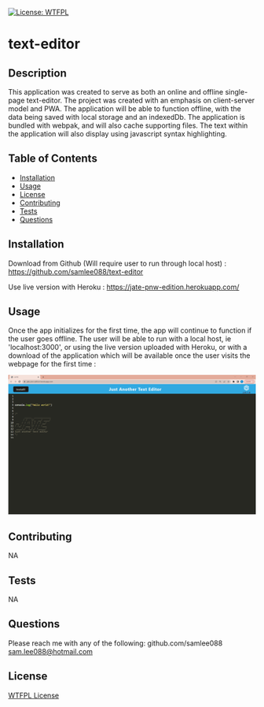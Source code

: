 [![License: WTFPL](https://img.shields.io/badge/License-WTFPL-brightgreen.svg)](http://www.wtfpl.net/about/)

# text-editor

## Description

This application was created to serve as both an online and offline single-page text-editor. The project was created with an emphasis on client-server model and PWA. The application will be able to function offline, with the data being saved with local storage and an indexedDb. The application is bundled with webpak, and will also cache supporting files. The text within the application will also display using javascript syntax highlighting.

## Table of Contents

- [Installation](#installation)
- [Usage](#usage)
- [License](#license)
- [Contributing](#contributing)
- [Tests](#tests)
- [Questions](#questions)

## Installation

Download from Github (Will require user to run through local host) :
https://github.com/samlee088/text-editor

Use live version with Heroku :
https://jate-pnw-edition.herokuapp.com/

## Usage

Once the app initializes for the first time, the app will continue to function if the user goes offline. The user will be able to run with a local host, ie 'localhost:3000', or using the live version uploaded with Heroku, or with a download of the application which will be available once the user visits the webpage for the first time :

![screenshot of the application deployed with Heroku](text-editor-screenshot.png)

## Contributing

NA

## Tests

NA

## Questions

Please reach me with any of the following:
github.com/samlee088
sam.lee088@hotmail.com

## License

[WTFPL License](http://www.wtfpl.net/about/)
